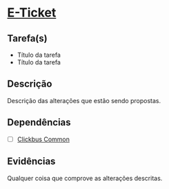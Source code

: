 # [E-Ticket](https://busaobr.atlassian.net/browse/CDW-849) 

## Tarefa(s)
- Título da tarefa
- Título da tarefa

## Descrição

Descrição das alterações que estão sendo propostas.

## Dependências

- [ ] [Clickbus Common](https://github.com/RocketBus/projeto/pull/xxx)

## Evidências

Qualquer coisa que comprove as alterações descritas.
